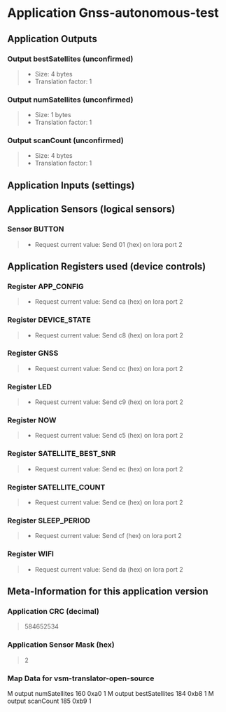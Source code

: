 
# Application Gnss-autonomous-test


## Application Outputs


### Output bestSatellites (unconfirmed)

> - Size: 4 bytes
> - Translation factor: 1

### Output numSatellites (unconfirmed)

> - Size: 1 bytes
> - Translation factor: 1

### Output scanCount (unconfirmed)

> - Size: 4 bytes
> - Translation factor: 1

## Application Inputs (settings)


## Application Sensors (logical sensors)


### Sensor BUTTON

> - Request current value: Send 01 (hex) on lora port 2

## Application Registers used (device controls)


### Register APP_CONFIG

> - Request current value: Send ca (hex) on lora port 2

### Register DEVICE_STATE

> - Request current value: Send c8 (hex) on lora port 2

### Register GNSS

> - Request current value: Send cc (hex) on lora port 2

### Register LED

> - Request current value: Send c9 (hex) on lora port 2

### Register NOW

> - Request current value: Send c5 (hex) on lora port 2

### Register SATELLITE_BEST_SNR

> - Request current value: Send ec (hex) on lora port 2

### Register SATELLITE_COUNT

> - Request current value: Send ce (hex) on lora port 2

### Register SLEEP_PERIOD

> - Request current value: Send cf (hex) on lora port 2

### Register WIFI

> - Request current value: Send da (hex) on lora port 2

## Meta-Information for this application version



### Application CRC (decimal)

 > 584652534

### Application Sensor Mask (hex)

 > 2

### Map Data for vsm-translator-open-source

M output numSatellites 160 0xa0  1
M output bestSatellites 184 0xb8  1
M output scanCount 185 0xb9  1

